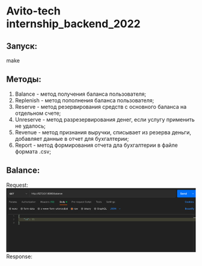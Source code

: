# Avito-tech internship_backend_2022
## Запуск:
make
## Методы:
1) Balance - метод получения баланса пользователя;
2) Replenish - метод пополнения баланса пользователя;
3) Reserve - метод резервирования средств с основного баланса на отдельном счете;
4) Unreserve - метод разрезервирования денег, если услугу применить не удалось;
5) Revenue - метод признания выручки, списывает из резерва деньги, добавляет данные в отчет для бухгалтерии;
6) Report - метод формирования отчета дла бухгалтерии в файле формата .csv;

## Balance:
Request:
![balance_request](https://github.com/Ccaswell42/Avito/blob/main/screenshots/balance_req.png)
Response:

